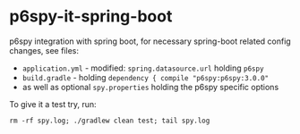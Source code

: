 # p6spy-it-spring-boot
p6spy integration with spring boot, for necessary spring-boot related config changes, see files:
* `application.yml` - modified: `spring.datasource.url` holding `p6spy`
* `build.gradle` - holding  `dependency { compile "p6spy:p6spy:3.0.0"`
* as well as optional `spy.properties` holding the p6spy specific options

To give it a test try, run:

    rm -rf spy.log; ./gradlew clean test; tail spy.log
